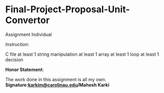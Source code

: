 # Final-Project-Proposal-Unit-Convertor
Assignment Individual



*Instruction*: 

C file
at least 1 string manipulation
at least 1 array
at least 1 loop
at least 1 decision

**Honor Statement**:

The work done in this assignment is all my own. **Signature:karkim@carolinau.edu/Mahesh Karki**
